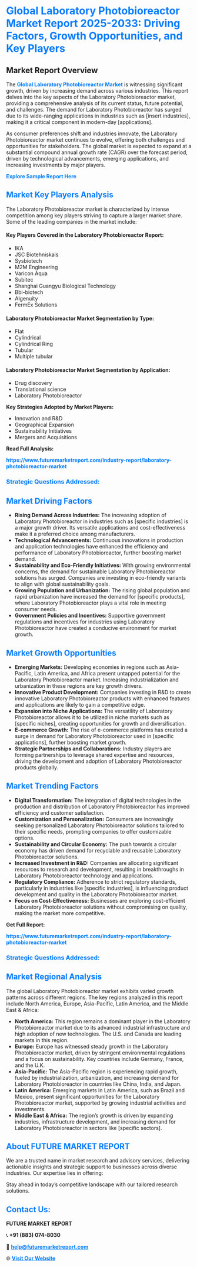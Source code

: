 <h1 style="color: #007BFF;">Global Laboratory Photobioreactor Market Report 2025-2033: Driving Factors, Growth Opportunities, and Key Players</h1>

<section id="overview">
<h2>Market Report Overview</h2>
<p>The <a href="https://www.futuremarketreport.com/industry-report/laboratory-photobioreactor-market" style="color: #007BFF; text-decoration: none;"><strong>Global Laboratory Photobioreactor Market</strong></a> is witnessing significant growth, driven by increasing demand across various industries. This report delves into the key aspects of the Laboratory Photobioreactor market, providing a comprehensive analysis of its current status, future potential, and challenges. The demand for Laboratory Photobioreactor has surged due to its wide-ranging applications in industries such as [insert industries], making it a critical component in modern-day [applications].</p>
<p>As consumer preferences shift and industries innovate, the Laboratory Photobioreactor market continues to evolve, offering both challenges and opportunities for stakeholders. The global market is expected to expand at a substantial compound annual growth rate (CAGR) over the forecast period, driven by technological advancements, emerging applications, and increasing investments by major players.</p>
</section>

<section id="overview">
<p><a href="https://www.futuremarketreport.com/request-sample/reportId=124625" style="color: #007BFF; text-decoration: none;"><strong>Explore Sample Report Here</strong></a></p>
</section>

<section id="key-players">
<h2 style="color: #007BFF;">Market Key Players Analysis</h2>
<p>The Laboratory Photobioreactor market is characterized by intense competition among key players striving to capture a larger market share. Some of the leading companies in the market include:</p>
<h4>Key Players Covered in the Laboratory Photobioreactor Report:</h4>
<ul><li>IKA</li><li>JSC Biotehniskais</li><li>Sysbiotech</li><li>M2M Engineering</li><li>Varicon Aqua</li><li>Subitec</li><li>Shanghai Guangyu Biological Technology</li><li>Bbi-biotech</li><li>Algenuity</li><li>FermEx Solutions</li></ul>
<h4>Laboratory Photobioreactor Market Segmentation by Type:</h4>
<ul><li>Flat</li><li>Cylindrical</li><li>Cylindrical Ring</li><li>Tubular</li><li>Multiple tubular</li></ul>

<h4>Laboratory Photobioreactor Market Segmentation by Application:</h4>
<ul><li>Drug discovery</li><li>Translational science</li><li>Laboratory Photobioreactor</li></ul>
<p><strong>Key Strategies Adopted by Market Players:</strong></p>
<ul>
<li>Innovation and R&D</li>
<li>Geographical Expansion</li>
<li>Sustainability Initiatives</li>
<li>Mergers and Acquisitions</li>
</ul>
</section>

<section>
<p><strong>Read Full Analysis: </strong></p><a href="https://www.futuremarketreport.com/industry-report/laboratory-photobioreactor-market" style="color: #007BFF; text-decoration: none;"><strong>https://www.futuremarketreport.com/industry-report/laboratory-photobioreactor-market</strong></a>
<h3 style="color: #007BFF;">Strategic Questions Addressed:</h3>
</section>

<section id="driving-factors">
<h2 style="color: #007BFF;">Market Driving Factors</h2>
<ul>
<li><strong>Rising Demand Across Industries:</strong> The increasing adoption of Laboratory Photobioreactor in industries such as [specific industries] is a major growth driver. Its versatile applications and cost-effectiveness make it a preferred choice among manufacturers.</li>
<li><strong>Technological Advancements:</strong> Continuous innovations in production and application technologies have enhanced the efficiency and performance of Laboratory Photobioreactor, further boosting market demand.</li>
<li><strong>Sustainability and Eco-Friendly Initiatives:</strong> With growing environmental concerns, the demand for sustainable Laboratory Photobioreactor solutions has surged. Companies are investing in eco-friendly variants to align with global sustainability goals.</li>
<li><strong>Growing Population and Urbanization:</strong> The rising global population and rapid urbanization have increased the demand for [specific products], where Laboratory Photobioreactor plays a vital role in meeting consumer needs.</li>
<li><strong>Government Policies and Incentives:</strong> Supportive government regulations and incentives for industries using Laboratory Photobioreactor have created a conducive environment for market growth.</li>
</ul>
</section>

<section id="growth-opportunities">
<h2 style="color: #007BFF;">Market Growth Opportunities</h2>
<ul>
<li><strong>Emerging Markets:</strong> Developing economies in regions such as Asia-Pacific, Latin America, and Africa present untapped potential for the Laboratory Photobioreactor market. Increasing industrialization and urbanization in these regions are key growth drivers.</li>
<li><strong>Innovative Product Development:</strong> Companies investing in R&D to create innovative Laboratory Photobioreactor products with enhanced features and applications are likely to gain a competitive edge.</li>
<li><strong>Expansion into Niche Applications:</strong> The versatility of Laboratory Photobioreactor allows it to be utilized in niche markets such as [specific niches], creating opportunities for growth and diversification.</li>
<li><strong>E-commerce Growth:</strong> The rise of e-commerce platforms has created a surge in demand for Laboratory Photobioreactor used in [specific applications], further boosting market growth.</li>
<li><strong>Strategic Partnerships and Collaborations:</strong> Industry players are forming partnerships to leverage shared expertise and resources, driving the development and adoption of Laboratory Photobioreactor products globally.</li>
</ul>
</section>

<section id="trending-factors">
<h2 style="color: #007BFF;">Market Trending Factors</h2>
<ul>
<li><strong>Digital Transformation:</strong> The integration of digital technologies in the production and distribution of Laboratory Photobioreactor has improved efficiency and customer satisfaction.</li>
<li><strong>Customization and Personalization:</strong> Consumers are increasingly seeking personalized Laboratory Photobioreactor solutions tailored to their specific needs, prompting companies to offer customizable options.</li>
<li><strong>Sustainability and Circular Economy:</strong> The push towards a circular economy has driven demand for recyclable and reusable Laboratory Photobioreactor solutions.</li>
<li><strong>Increased Investment in R&D:</strong> Companies are allocating significant resources to research and development, resulting in breakthroughs in Laboratory Photobioreactor technology and applications.</li>
<li><strong>Regulatory Compliance:</strong> Adherence to strict regulatory standards, particularly in industries like [specific industries], is influencing product development and quality in the Laboratory Photobioreactor market.</li>
<li><strong>Focus on Cost-Effectiveness:</strong> Businesses are exploring cost-efficient Laboratory Photobioreactor solutions without compromising on quality, making the market more competitive.</li>
</ul>
</section>

<section>
<p><strong>Get Full Report: </strong></p><a href="https://www.futuremarketreport.com/industry-report/laboratory-photobioreactor-market" style="color: #007BFF; text-decoration: none;"><strong>https://www.futuremarketreport.com/industry-report/laboratory-photobioreactor-market</strong></a>
<h3 style="color: #007BFF;">Strategic Questions Addressed:</h3>
</section>


<section id="regional-analysis">
<h2 style="color: #007BFF;">Market Regional Analysis</h2>
<p>The global Laboratory Photobioreactor market exhibits varied growth patterns across different regions. The key regions analyzed in this report include North America, Europe, Asia-Pacific, Latin America, and the Middle East & Africa:</p>
<ul>
<li><strong>North America:</strong> This region remains a dominant player in the Laboratory Photobioreactor market due to its advanced industrial infrastructure and high adoption of new technologies. The U.S. and Canada are leading markets in this region.</li>
<li><strong>Europe:</strong> Europe has witnessed steady growth in the Laboratory Photobioreactor market, driven by stringent environmental regulations and a focus on sustainability. Key countries include Germany, France, and the U.K.</li>
<li><strong>Asia-Pacific:</strong> The Asia-Pacific region is experiencing rapid growth, fueled by industrialization, urbanization, and increasing demand for Laboratory Photobioreactor in countries like China, India, and Japan.</li>
<li><strong>Latin America:</strong> Emerging markets in Latin America, such as Brazil and Mexico, present significant opportunities for the Laboratory Photobioreactor market, supported by growing industrial activities and investments.</li>
<li><strong>Middle East & Africa:</strong> The region’s growth is driven by expanding industries, infrastructure development, and increasing demand for Laboratory Photobioreactor in sectors like [specific sectors].</li>
</ul>
</section>

<footer>
<h2 style="color: #007BFF;">About FUTURE MARKET REPORT</h2>
<p>We are a trusted name in market research and advisory services, delivering actionable insights and strategic support to businesses across diverse industries. Our expertise lies in offering:</p>

<p>Stay ahead in today’s competitive landscape with our tailored research solutions.</p>

<h2 style="color: #007BFF;">Contact Us:</h2>
<p><strong>FUTURE MARKET REPORT</strong></p>
<p>📞 <strong>+91 (883) 074-8030</strong></p>
<p>📧 <strong><a href="mailto:help@futuremarketreport.com" style="color: #007BFF;">help@futuremarketreport.com</a></strong></p>
<p>🌐 <strong><a href="https://www.futuremarketreport.com/" style="color: #007BFF;">Visit Our Website</a></strong></p>
</footer>